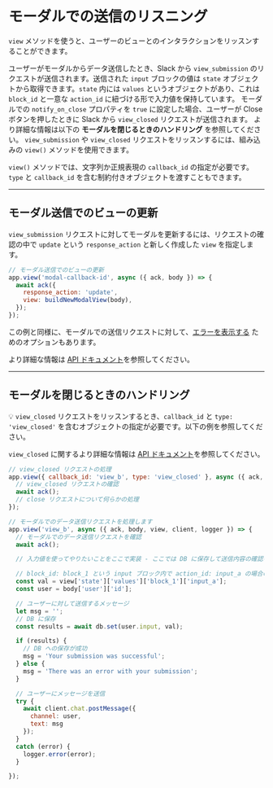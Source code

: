 # モーダルでの送信のリスニング

`view` メソッドを使うと、ユーザーのビューとのインタラクションをリッスンすることができます。

ユーザーがモーダルからデータ送信したとき、Slack から `view_submission` のリクエストが送信されます。送信された `input` ブロックの値は `state` オブジェクトから取得できます。`state` 内には `values` というオブジェクトがあり、これは `block_id` と一意な `action_id` に紐づける形で入力値を保持しています。
モーダルでの `notify_on_close` プロパティを `true` に設定した場合、ユーザーが Close ボタンを押したときに Slack から `view_closed` リクエストが送信されます。 より詳細な情報は以下の **モーダルを閉じるときのハンドリング** を参照してください。
`view_submission` や `view_closed` リクエストをリッスンするには、組み込みの `view()` メソッドを使用できます。

`view()` メソッドでは、文字列か正規表現の `callback_id` の指定が必要です。`type` と `callback_id` を含む制約付きオブジェクトを渡すこともできます。

---

## モーダル送信でのビューの更新

`view_submission` リクエストに対してモーダルを更新するには、リクエストの確認の中で `update` という `response_action` と新しく作成した `view` を指定します。

```javascript
// モーダル送信でのビューの更新
app.view('modal-callback-id', async ({ ack, body }) => {
  await ack({
    response_action: 'update',
    view: buildNewModalView(body),
  });
});
```
この例と同様に、モーダルでの送信リクエストに対して、[エラーを表示する](/surfaces/modals#displaying_errors) ためのオプションもあります。

より詳細な情報は [API ドキュメント](/surfaces/modals#interactions)を参照してください。

---

## モーダルを閉じるときのハンドリング

💡 `view_closed` リクエストをリッスンするとき、`callback_id` と `type: 'view_closed'` を含むオブジェクトの指定が必要です。以下の例を参照してください。

`view_closed` に関するより詳細な情報は [API ドキュメント](/surfaces/modals#interactions)を参照してください。

```javascript
// view_closed リクエストの処理
app.view({ callback_id: 'view_b', type: 'view_closed' }, async ({ ack, body, view, client }) => {
  // view_closed リクエストの確認
  await ack();
  // close リクエストについて何らかの処理
});
```

```javascript
// モーダルでのデータ送信リクエストを処理します
app.view('view_b', async ({ ack, body, view, client, logger }) => {
  // モーダルでのデータ送信リクエストを確認
  await ack();

  // 入力値を使ってやりたいことをここで実装 - ここでは DB に保存して送信内容の確認を送っている

  // block_id: block_1 という input ブロック内で action_id: input_a の場合の入力
  const val = view['state']['values']['block_1']['input_a'];
  const user = body['user']['id'];

  // ユーザーに対して送信するメッセージ
  let msg = '';
  // DB に保存
  const results = await db.set(user.input, val);

  if (results) {
    // DB への保存が成功
    msg = 'Your submission was successful';
  } else {
    msg = 'There was an error with your submission';
  }

  // ユーザーにメッセージを送信
  try {
    await client.chat.postMessage({
      channel: user,
      text: msg
    });
  }
  catch (error) {
    logger.error(error);
  }

});
```
